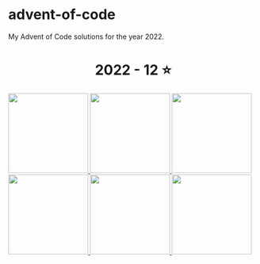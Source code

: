 # advent-of-code

My Advent of Code solutions for the year 2022.

<!-- AOC TILES BEGIN -->
<h1 align="center">
  2022 - 12 ⭐
</h1>
<a href="2022.kt">
  <img src="Media2.png" width="161px">
</a>
<a href="2022.kt">
  <img src="Media2.png" width="161px">
</a>
<a href="2022.kt">
  <img src="Media2.png" width="161px">
</a>
<a href="2022.kt">
  <img src="Media2.png" width="161px">
</a>
<a href="2022.py">
  <img src="Media2.png" width="161px">
</a>
<a href="2022.py">
  <img src="Media2.png" width="161px">
</a>
<!-- AOC TILES END -->